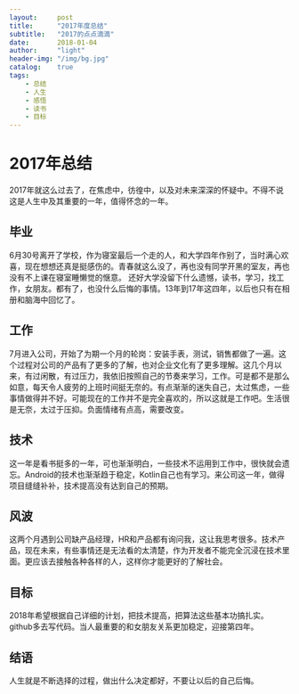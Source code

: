 ```yaml
---
layout:     post
title:      "2017年度总结"
subtitle:   "2017的点点滴滴"
date:       2018-01-04
author:     "light"
header-img: "/img/bg.jpg"
catalog:    true
tags:
    - 总结
    - 人生
    - 感悟
    - 读书
    - 目标
---
```


# 2017年总结

2017年就这么过去了，在焦虑中，彷徨中，以及对未来深深的怀疑中。不得不说这是人生中及其重要的一年，值得怀念的一年。


## 毕业

6月30号离开了学校，作为寝室最后一个走的人，和大学四年作别了，当时满心欢喜，现在想想还真是挺感伤的。青春就这么没了，再也没有同学开黑的室友，再也没有不上课在寝室睡懒觉的惬意。
还好大学没留下什么遗憾，读书，学习，找工作，女朋友。都有了，也没什么后悔的事情。13年到17年这四年，以后也只有在相册和脑海中回忆了。

## 工作

7月进入公司，开始了为期一个月的轮岗：安装手表，测试，销售都做了一遍。这个过程对公司的产品有了更多的了解，也对企业文化有了更多理解。这几个月以来，有过闲散，有过压力，我依旧按照自己的节奏来学习，工作。可是都不是那么如意，每天令人疲劳的上班时间挺无奈的。有点渐渐的迷失自己，太过焦虑，一些事情做得并不好。可能现在的工作并不是完全喜欢的，所以这就是工作吧。生活很是无奈，太过于压抑。负面情绪有点高，需要改变。

## 技术
这一年是看书挺多的一年，可也渐渐明白，一些技术不运用到工作中，很快就会遗忘。Android的技术也渐渐趋于稳定，Kotlin自己也有学习。来公司这一年，做得项目缝缝补补，技术提高没有达到自己的预期。


## 风波
这两个月遇到公司缺产品经理，HR和产品都有询问我，这让我思考很多。技术产品，现在未来，有些事情还是无法看的太清楚，作为开发者不能完全沉浸在技术里面。更应该去接触各种各样的人，这样你才能更好的了解社会。

## 目标
2018年希望根据自己详细的计划，把技术提高，把算法这些基本功搞扎实。github多去写代码。当人最重要的和女朋友关系更加稳定，迎接第四年。

## 结语

人生就是不断选择的过程，做出什么决定都好，不要让以后的自己后悔。


